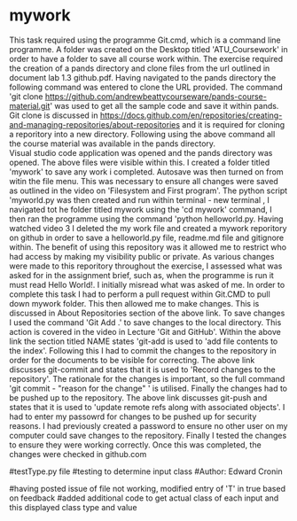 # mywork
This task required using the programme Git.cmd, which is a command line programme. A folder was created on the Desktop titled 'ATU_Coursework' in order to have a folder to save all course work within.  The exercise required the creation of a pands directory and clone files from the url outlined in document lab 1.3 github.pdf. Having navigated to the pands directory the following command was  entered to clone the URL provided.  The command 'git clone https://github.com/andrewbeattycourseware/pands-course-material.git' was used to get all the sample code and save it within pands. Git clone is discussed in https://docs.github.com/en/repositories/creating-and-managing-repositories/about-repositories and it is required for cloning a reporitory into a new directory. Following using the above command all the course material was available in the pands directory.   
Visual studio code application was opened and the pands directory was opened. The above files were visible within this.   I created a folder titled 'mywork' to save any work i completed.  Autosave was then turned on from witin the file menu. This was necessary to ensure all changes were saved as outlined in the video on 'Filesystem and First program'.  The python script 'myworld.py was then created and run within terminal - new terminal , I navigated tot he folder titled mywork using the 'cd mywork' command, I then ran the programme using the command 'python helloworld.py. 
Having watched video 3 I deleted the my work file and created a mywork reporitory on github in order to save a helloworld.py file, readme.md file and gitignore within.  The benefit of using this repository was it allowed me to restrict who had access by making my visibility public or private.  As various changes were made to this reporitory throughout the exercise, I assessed what was asked for in the assignment brief, such as, when the programme is run it must read Hello World!. I initially misread what was asked of me.  In order to complete this task I had to perform a pull request within Git.CMD to pull down mywork folder.  This then allowed me to make changes.  This is discussed in About Repositories section of the above link.  To save changes I used the command 'Git Add .' to save changes to the local directory.  This action is covered in the video in Lecture 'Git and GitHub'. Within the above link the section titled NAME states 'git-add is used to 'add file contents to the index'.  Following this I had to commit the changes to the repository in order for the documents to be visible for correcting.  The above link discusses git-commit and states that it is used to 'Record changes to the repository'.  The rationale for the changes is important, so the full command 'git commit - "reason for the change" ' is utilised.  Finally the changes had to be pushed up to the repository. The above link discusses git-push and states that it is used to 'update remote refs along with associated objects'.  I had to enter my passowrd for changes to be pushed up for security reasons.  I had previously created a password to ensure no other user on my computer could save changes to the repository.  Finally I tested the changes to ensure they were working correctly.  Once this was completed, the changes were checked in github.com

#testType.py file
#testing to determine input class
#Author: Edward Cronin

#having posted issue of file not working, modified entry of 'T' in true based on feedback
#added additional code to get actual class of each input and this displayed class type and value

